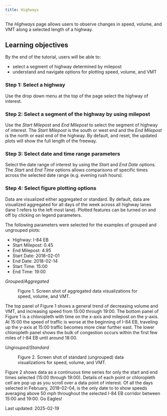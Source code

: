 ```yaml
---
title: Highways
---
```

The _Highways_ page allows users to observe changes in speed, volume, and VMT along a selected length of a highway.

## Learning objectives
By the end of the tutorial, users will be able to:
* select a segment of highway determined by milepost
* understand and navigate options for plotting speed, volume, and VMT

### Step 1: Select a highway
Use the drop down menu at the top of the page select the highway of interest.

### Step 2: Select a segment of the highway by using milepost
Use the _Start Milepost_ and _End Milepost_ to select the segment of highway of interest. The _Start Milepost_ is the south or west end and the _End Milepost_ is the north or east end of the highway. By default, and reset, the updated plots will show the full length of the freeway.

### Step 3: Select date and time range parameters
Select the date range of interest by using the _Start_ and _End Date_ options. The _Start_ and _End Time_ options allows comparisons of specific times across the selected date range (e.g. evening rush hours).

### Step 4: Select figure plotting options
Data are visualized either aggregated or standard. By default, data are visualized aggregated for all days of the week across all highway lanes (lane 1 refers to the left most lane). Plotted features can be turned on and off by clicking on legend parameters.

The following parameters were selected for the examples of grouped and ungrouped plots:
* Highway: I-84 EB
* Start Milepost: 0.45
* End Milepost: 4.95
* Start Date: 2018-02-01
* End Date: 2018-02-14
* Start Time: 15:00
* End Time: 19:00

_Grouped/Aggregated_
<figure class="align-left">
  <figcaption>Figure 1. Screen shot of aggregated data visualizations for speed, volume, and VMT.</figcaption>
  <img src="{{ site.url }}{{ site.baseurl }}/assets/images/highways_img1" alt="">
</figure>  

The top panel of Figure 1 shows a general trend of decreasing volume and VMT, and increasing speed from 15:00 through 19:00. The bottom panel of Figure 1 is a chloropleth with time on the x-axis and milepost on the y-axis. At 15:00 the speed of traffic is worse at the beginning of I-84 EB, traveling up the y-axis at 15:00 traffic becomes more clear further east. The lower chloropleth panel shows the bulk of congestion occurs within the first few miles of I-84 EB until around 18:00.

_Ungrouped/Standard_
<figure class="align-left">
  <figcaption>Figure 2. Screen shot of standard (ungrouped) data visualizations for speed, volume, and VMT.</figcaption>
  <img src="{{ site.url }}{{ site.baseurl }}/assets/images/highways_img2" alt="">
</figure>  

Figure 2 shows data as a continuous time series for only the start and end times selected (15:00 through 19:00). Details of each point or chloropleth cell are pop up as you scroll over a data point of interest. Of all the days selected in February, 2018-02-04, is the only date to to show speeds averaging above 50 mph throughout the selected I-84 EB corridor between 15:00 and 19:00. Go Eagles!  


Last updated: 2025-02-19
